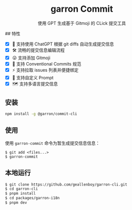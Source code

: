 <div align="center"><a name="readme-top"></a>

<h1>garron Commit</h1>

使用 GPT 生成基于 Gitmoji 的 CLick 提交工具

</div>
##  特性

- [x] 🤯 支持使用 ChatGPT 根据 git diffs 自动生成提交信息
- [x] 🛠️ 流畅的提交信息编辑流程
- [x] 😜 支持添加 Gitmoji
- [x] 📝 支持 Conventional Commits 规范
- [x] ⚡️ 支持拉取 issues 列表并便捷绑定
- [x] 💄 支持自定义 Prompt
- [x] 🗺️ 支持多语言提交信息

## 安装

```bash
npm install -g @garron/commit-cli
```

## 使用

使用 `garron-commit` 命令为暂生成提交信息信息：

```shell
$ git add <files...>
$ garron-commit
```

## 本地运行

```bash
$ git clone https://github.com/geallenboy/garron-cli.git
$ cd garron-cli
$ pnpm install
$ cd packages/garron-i18n
$ pnpm dev
```
